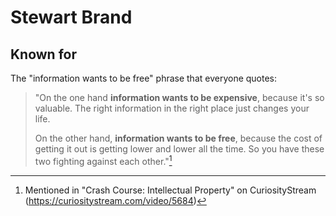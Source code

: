 # Stewart Brand

## Known for

The "information wants to be free" phrase that everyone quotes:

> "On the one hand **information wants to be expensive**, because it's so
> valuable. The right information in the right place just changes your life.
>
> On the other hand, **information wants to be free**, because the cost of
> getting it out is getting lower and lower all the time. So you have these
> two fighting against each other."[^curiosity-stream]

[^curiosity-stream]: Mentioned in "Crash Course: Intellectual Property" on CuriosityStream (<https://curiositystream.com/video/5684>)
